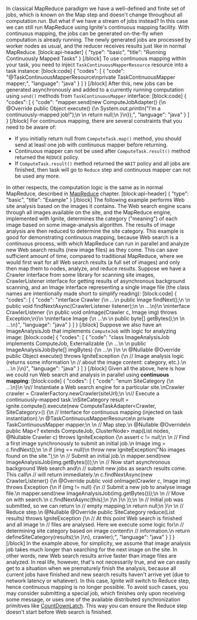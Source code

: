 In classical MapReduce paradigm we have a well-defined and finite set of jobs, which is known on the Map step and doesn't change throughout all computation run. But what if we have a stream of jobs instead? In this case we can still run MapReduce using Ignite's continuous mapping facility. With continuous mapping, the jobs can be generated on-the-fly when computation is already running. The newly generated jobs are processed by worker nodes as usual, and the reducer receives results just like in normal MapReduce.
[block:api-header]
{
  "type": "basic",
  "title": "Running Continuously Mapped Tasks"
}
[/block]
To use continuous mapping within your task, you need to inject `TaskContinuousMapperResource` resource into a task instance:
[block:code]
{
  "codes": [
    {
      "code": "@TaskContinuousMapperResource\nprivate TaskContinuousMapper mapper;",
      "language": "java"
    }
  ]
}
[/block]
After this, new jobs can be generated asynchronously and added to a currently running computation using `send()` methods from `TaskContinuousMapper` interface:
[block:code]
{
  "codes": [
    {
      "code": "mapper.send(new ComputeJobAdapter() {\n    @Override public Object execute() {\n        System.out.println(\"I'm a continuously-mapped job!\");\n \n        return null;\n    }\n});",
      "language": "java"
    }
  ]
}
[/block]
For continuous mapping, there are several constraints that you need to be aware of:
  *  If you initially return null from `ComputeTask.map()` method, you should send at least one job with continuous mapper before returning.
  * Continuous mapper can not be used after `ComputeTask.result()` method returned the `REDUCE` policy.
  * If `ComputeTask.result()` method returned the `WAIT` policy and all jobs are finished, then task will go to `Reduce` step and continuous mapper can not be used any more.

In other respects, the computation logic is the same as in normal MapReduce, described in [MapReduce](doc:map-reduce) chapter.
[block:api-header]
{
  "type": "basic",
  "title": "Example"
}
[/block]
The following example performs Web site analysis based on the images it contains. The Web search engine scans through all images available on the site, and the MapReduce engine, implemented with Ignite, determines the category ("meaning") of each image based on some image-analysis algorithm. The results of image analysis are then reduced to determine the site category. This example is good for demonstrating continuous mapping, because Web search is a continuous process, with which MapReduce can run in parallel and analyze new Web search results (new image files) as they come. This can save sufficient amount of time, compared to traditional MapReduce, where we would first wait for all Web search results (a full set of images) and only then map them to nodes, analyze, and reduce results.
Suppose we have a Crawler interface from some library for scanning site images, CrawlerListener interface for getting results of asynchronous background scanning, and an Image interface representing a single image file (the class names are intentionally made short to simplify reading):
[block:code]
{
  "codes": [
    {
      "code": "interface Crawler {\n    ...\n    public Image findNext();\n \n    public void findNextAsync(CrawlerListener listener);\n \n    ...\n}\n \ninterface CrawlerListener {\n    public void onImage(Crawler c, Image img) throws Exception;\n}\n \ninterface Image {\n    ...\n \n    public byte[] getBytes();\n \n    ...\n}",
      "language": "java"
    }
  ]
}
[/block]
Suppose we also have an ImageAnalysisJob that implements `ComputeJob` with logic for analyzing image:
[block:code]
{
  "codes": [
    {
      "code": "class ImageAnalysisJob implements ComputeJob, Externalizable {\n    ...\n \n    public ImageAnalysisJob(byte[] imgBytes) {\n        ...\n    }\n \n    @Nullable @Override public Object execute() throws IgniteException {\n        // Image analysis logic (returns some information \n        // about the image content: category, etc.).\n        ...\n    }\n}",
      "language": "java"
    }
  ]
}
[/block]
Given all the above, here is how we could run Web search and analysis in parallel using **continuous mapping**:
[block:code]
{
  "codes": [
    {
      "code": "enum SiteCategory {\n    ...\n}\n \n// Instantiate a Web search engine for a particular site.\nCrawler crawler = CrawlerFactory.newCrawler(siteUrl);\n \n// Execute a continuously-mapped task.\nSiteCategory result = ignite.compute().execute(new ComputeTaskAdapter<Crawler, SiteCategory>() {\n    // Interface for continuous mapping (injected on task instantiation).\n    @TaskContinuousMapperResource\n    private TaskContinuousMapper mapper;\n \n    // Map step.\n    @Nullable @Override\n    public Map<? extends ComputeJob, ClusterNode> map(List<ClusterNode> nodes, @Nullable Crawler c) throws IgniteException {\n        assert c != null;\n \n        // Find a first image synchronously to submit an initial job.\n        Image img = c.findNext();\n \n        if (img == null)\n            throw new IgniteException(\"No images found on the site.\");\n \n        // Submit an initial job.\n        mapper.send(new ImageAnalysisJob(img.getBytes()));\n \n        // Now start asynchronous background Web search and\n        // submit new jobs as search results come. This call\n        // will return immediately.\n        c.findNextAsync(new CrawlerListener() {\n            @Override public void onImage(Crawler c, Image img) throws Exception {\n                if (img != null) {\n                    // Submit a new job to analyse image file.\n                    mapper.send(new ImageAnalysisJob(img.getBytes()));\n \n                    // Move on with search.\n                    c.findNextAsync(this);\n                }\n            }\n        });\n \n        // Initial job was submitted, so we can return \n        // empty mapping.\n        return null;\n    }\n \n    // Reduce step.\n    @Nullable @Override public SiteCategory reduce(List<ComputeJobResult> results) throws IgniteException {\n        // At this point Web search is finished and all image \n        // files are analysed. Here we execute some logic for\n        // determining site category based on image content\n        // information.\n        return defineSiteCategory(results);\n    }\n}, crawler);",
      "language": "java"
    }
  ]
}
[/block]
In the example above, for simplicity, we assume that image analysis job takes much longer than searching for the next image on the site. In other words, new Web search results arrive faster than image files are analyzed. In real life, however, that's not necessarily true, and we can easily get to a situation when we prematurely finish the analysis, because all current jobs have finished and new search results haven't arrive yet (due to network latency or whatever). In this case, Ignite will switch to Reduce step, hence continuous mapping is no longer possible.
To avoid such cases, you may consider submitting a special job, which finishes only upon receiving some message, or uses one of the available distributed synchronization primitives like [CountDownLatch](doc:countdownlatch).  This way you can ensure the Reduce step doesn't start before Web search is finished.